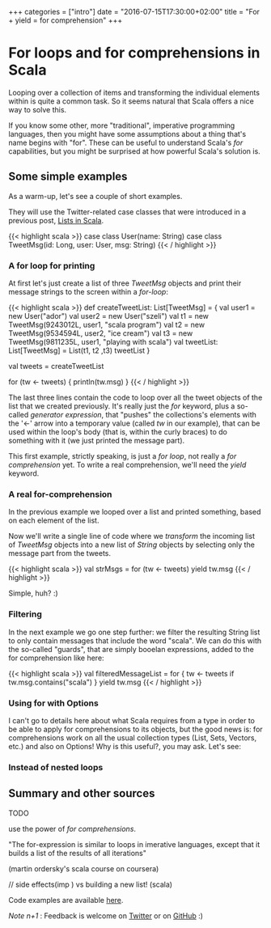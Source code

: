 +++
categories = ["intro"]
date = "2016-07-15T17:30:00+02:00"
title = "For + yield = for comprehension"
+++

# For loops and for comprehensions in Scala

Looping over a collection of items and transforming the individual elements 
within is quite a common task. So it seems natural that Scala offers a nice
way to solve this.

<!--more-->

If you know some other, more "traditional", imperative programming languages,
then you might have some assumptions about a thing that's name
begins with "for". 
These can be useful to understand Scala's _for_ capabilities, but you might
be surprised at how powerful Scala's solution is.

## Some simple examples 

As a warm-up, let's see a couple of short examples. 

They will use the Twitter-related case classes that were introduced
in a previous post,
<a href='{{< relref "post/lists.md" >}}'>Lists in Scala</a>.

{{< highlight scala >}}
  case class User(name: String)
  case class TweetMsg(id: Long, user: User, msg: String)
{{< / highlight >}}

### A for loop for printing

At first let's just create a list of three _TweetMsg_ objects and print
their message strings to the screen within a _for-loop_:

{{< highlight scala >}}
def createTweetList: List[TweetMsg] = {
  val user1 = new User("ador")
  val user2 = new User("szeli")
  val t1 = new TweetMsg(9243012L, user1, "scala program")
  val t2 = new TweetMsg(9534594L, user2, "ice cream")
  val t3 = new TweetMsg(9811235L, user1, "playing with scala")
  val tweetList: List[TweetMsg] = List(t1, t2 ,t3)
  tweetList
}

val tweets = createTweetList

for (tw <- tweets) {
  println(tw.msg)
}
{{< / highlight >}}

The last three lines contain the code to loop over all the tweet objects of the
list that we created previously. It's really just the _for_ keyword, plus a
so-called _generator expression_, that "pushes" the collections's elements
with the '<-' arrow into a temporary value (called _tw_ in our example),
that can be used within the loop's body (that is, within the curly braces)
to do something with it (we just printed the message part).

This first example, strictly speaking, is just a _for loop_,
not really a _for comprehension_ yet. 
To write a real comprehension, we'll need the _yield_ keyword.

### A real for-comprehension

In the previous example we looped over a list and printed something, based on
each element of the list.

Now we'll write a single line of code where we _transform_ the incoming list of 
_TweetMsg_ objects into a new list of _String_ objects by selecting
only the message part from the tweets.

{{< highlight scala >}}
val strMsgs = for (tw <- tweets) yield tw.msg
{{< / highlight >}}

Simple, huh? :)

### Filtering

In the next example we go one step further: we filter the resulting String list
to only contain messages that include the word "scala". We can do this 
with the so-called "guards", that are simply booelan expressions, added
to the for comprehension like here:

{{< highlight scala >}}
val filteredMessageList = for {
  tw <- tweets
  if tw.msg.contains("scala")
} yield tw.msg
{{< / highlight >}}


<!-- _Note:_ It's not necessary but good to know, that under the hood, 
the Scala compiler will translate the for loops and comprehensions into 
a series of _flatMap()_, _map()_ and _filter()_ calls to achieve the 
intended result. So the for structure is just a "syntactic sugar"
over these functions. We'll learn about each a bit later :)
-->

### Using for with Options

I can't go to details here about what Scala requires from a type in order
to be able to apply for comprehensions to its objects, but the good news is:
for comprehensions work on all the usual collection types (List, Sets, Vectors,
etc.) and also on Options! Why is this useful?, you may ask. Let's see:


### Instead of nested loops


## Summary and other sources


TODO 

use the power of _for comprehensions_.

"The for-expression is similar to loops in imerative languages,
except that it builds a list of the results of all iterations"

(martin ordersky's scala course on coursera)

// side effects(imp ) vs building a new list! (scala)


Code examples 
are available [here](https://github.com/ador/scala-examples/tree/master/07_for_yield).


_Note n+1_ : Feedback is welcome on [Twitter](https://twitter.com/adorster) 
or on [GitHub](https://github.com/hands-on-scala/hands-on-scala.github.io/issues/4) :)
<!-- TODO create issue -->







